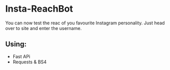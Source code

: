 # Insta-ReachBot
You can now test the reac of you favourite Instagram personality. Just head over to site and enter the username.

## Using:

- Fast APi
- Requests & BS4
